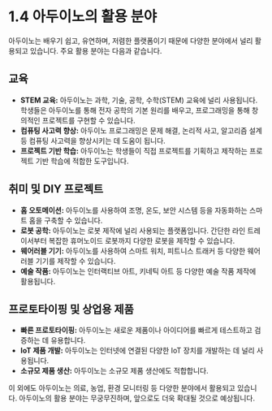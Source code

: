 # 1.4 아두이노의 활용 분야

아두이노는 배우기 쉽고, 유연하며, 저렴한 플랫폼이기 때문에 다양한 분야에서 널리 활용되고 있습니다. 주요 활용 분야는 다음과 같습니다.

## 교육

*   **STEM 교육:** 아두이노는 과학, 기술, 공학, 수학(STEM) 교육에 널리 사용됩니다. 학생들은 아두이노를 통해 전자 공학의 기본 원리를 배우고, 프로그래밍을 통해 창의적인 프로젝트를 구현할 수 있습니다.
*   **컴퓨팅 사고력 향상:** 아두이노 프로그래밍은 문제 해결, 논리적 사고, 알고리즘 설계 등 컴퓨팅 사고력을 향상시키는 데 도움이 됩니다.
*   **프로젝트 기반 학습:** 아두이노는 학생들이 직접 프로젝트를 기획하고 제작하는 프로젝트 기반 학습에 적합한 도구입니다.

## 취미 및 DIY 프로젝트

*   **홈 오토메이션:** 아두이노를 사용하여 조명, 온도, 보안 시스템 등을 자동화하는 스마트 홈을 구축할 수 있습니다.
*   **로봇 공학:** 아두이노는 로봇 제작에 널리 사용되는 플랫폼입니다. 간단한 라인 트레이서부터 복잡한 휴머노이드 로봇까지 다양한 로봇을 제작할 수 있습니다.
*   **웨어러블 기기:** 아두이노를 사용하여 스마트 워치, 피트니스 트래커 등 다양한 웨어러블 기기를 제작할 수 있습니다.
*   **예술 작품:** 아두이노는 인터랙티브 아트, 키네틱 아트 등 다양한 예술 작품 제작에 활용됩니다.

## 프로토타이핑 및 상업용 제품

*   **빠른 프로토타이핑:** 아두이노는 새로운 제품이나 아이디어를 빠르게 테스트하고 검증하는 데 유용합니다.
*   **IoT 제품 개발:** 아두이노는 인터넷에 연결된 다양한 IoT 장치를 개발하는 데 널리 사용됩니다.
*   **소규모 제품 생산:** 아두이노는 소규모 제품 생산에도 적합합니다.

이 외에도 아두이노는 의료, 농업, 환경 모니터링 등 다양한 분야에서 활용되고 있습니다. 아두이노의 활용 분야는 무궁무진하며, 앞으로도 더욱 확대될 것으로 예상됩니다.

